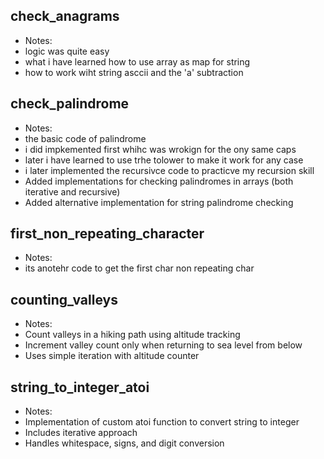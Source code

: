 ## check_anagrams
- Notes: 
- logic was quite easy
- what i have learned how to use array as map for string
- how to work wiht string asccii and the 'a' subtraction

## check_palindrome
- Notes:
- the basic code of palindrome
- i did impkemented first whihc was wrokign for the ony same caps
- later i have learned to use trhe tolower to make it work for any case
- i later implemented the recursivce code to practicve my recursion skill
- Added implementations for checking palindromes in arrays (both iterative and recursive)
- Added alternative implementation for string palindrome checking

## first_non_repeating_character
- Notes:
- its anotehr code to get the first char non repeating char

## counting_valleys
- Notes:
- Count valleys in a hiking path using altitude tracking
- Increment valley count only when returning to sea level from below
- Uses simple iteration with altitude counter

## string_to_integer_atoi
- Notes:
- Implementation of custom atoi function to convert string to integer
- Includes iterative approach
- Handles whitespace, signs, and digit conversion